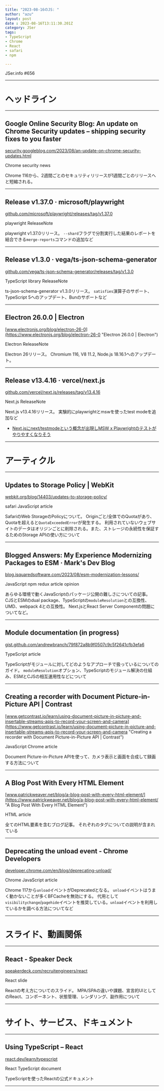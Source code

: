 ```yaml
---
title: "2023-08-16のJS: "
author: "azu"
layout: post
date : 2023-08-16T13:11:30.201Z
category: JSer
tags:
- TypeScript
- Chrome
- React
- safari
- npm

---
```


JSer.info #656

----

<h1 class="site-genre">ヘッドライン</h1>

----

## Google Online Security Blog: An update on Chrome Security updates – shipping security fixes to you faster
[security.googleblog.com/2023/08/an-update-on-chrome-security-updates.html](https://security.googleblog.com/2023/08/an-update-on-chrome-security-updates.html "Google Online Security Blog: An update on Chrome Security updates – shipping security fixes to you faster")
<p class="jser-tags jser-tag-icon"><span class="jser-tag">Chrome</span> <span class="jser-tag">security</span> <span class="jser-tag">news</span></p>

Chrome 116から、2週間ごとのセキュリティリリースが1週間ごとのリリースへと短縮される。


----

## Release v1.37.0 · microsoft/playwright
[github.com/microsoft/playwright/releases/tag/v1.37.0](https://github.com/microsoft/playwright/releases/tag/v1.37.0 "Release v1.37.0 · microsoft/playwright")
<p class="jser-tags jser-tag-icon"><span class="jser-tag">playwright</span> <span class="jser-tag">ReleaseNote</span></p>

playwright v1.37.0リリース。
`--shard`フラグで分割実行した結果のレポートを結合できる`merge-reports`コマンドの追加など


----

## Release v1.3.0 · vega/ts-json-schema-generator
[github.com/vega/ts-json-schema-generator/releases/tag/v1.3.0](https://github.com/vega/ts-json-schema-generator/releases/tag/v1.3.0 "Release v1.3.0 · vega/ts-json-schema-generator")
<p class="jser-tags jser-tag-icon"><span class="jser-tag">TypeScript</span> <span class="jser-tag">library</span> <span class="jser-tag">ReleaseNote</span></p>

ts-json-schema-generator v1.3.0リリース。
`satisfies`演算子のサポート、TypeScript 5へのアップデート、Bunのサポートなど


----

## Electron 26.0.0 | Electron
[www.electronjs.org/blog/electron-26-0](https://www.electronjs.org/blog/electron-26-0 "Electron 26.0.0 | Electron")
<p class="jser-tags jser-tag-icon"><span class="jser-tag">Electron</span> <span class="jser-tag">ReleaseNote</span></p>

Electron 26リリース。
Chromium 116, V8 11.2, Node.js 18.16.1へのアップデート。


----

## Release v13.4.16 · vercel/next.js
[github.com/vercel/next.js/releases/tag/v13.4.16](https://github.com/vercel/next.js/releases/tag/v13.4.16 "Release v13.4.16 · vercel/next.js")
<p class="jser-tags jser-tag-icon"><span class="jser-tag">Next.js</span> <span class="jser-tag">ReleaseNote</span></p>

Next.js v13.4.16リリース。
実験的にplaywrightとmswを使ったtest modeを追加など

- [Next.jsにnext/testmodeという概念が出現しMSW x Playwrightのテストがやりやすくなりそう](https://zenn.dev/uyas/articles/bc58a4bed15ed4 "Next.jsにnext/testmodeという概念が出現しMSW x Playwrightのテストがやりやすくなりそう")

----
<h1 class="site-genre">アーティクル</h1>

----

## Updates to Storage Policy | WebKit
[webkit.org/blog/14403/updates-to-storage-policy/](https://webkit.org/blog/14403/updates-to-storage-policy/ "Updates to Storage Policy | WebKit")
<p class="jser-tags jser-tag-icon"><span class="jser-tag">safari</span> <span class="jser-tag">JavaScript</span> <span class="jser-tag">article</span></p>

SafariのWeb StorageのPolicyについて。
Originごと/全体でのQuotaがあり、Quotaを超えると`QuotaExceededError`が発生する。
利用されていないウェブサイトのデータはオリジンごとに削除される。また、ストレージの永続性を保証するためのStorage APIの使い方について


----

## Blogged Answers: My Experience Modernizing Packages to ESM · Mark&#039;s Dev Blog
[blog.isquaredsoftware.com/2023/08/esm-modernization-lessons/](https://blog.isquaredsoftware.com/2023/08/esm-modernization-lessons/ "Blogged Answers: My Experience Modernizing Packages to ESM · Mark&#039;s Dev Blog")
<p class="jser-tags jser-tag-icon"><span class="jser-tag">JavaScript</span> <span class="jser-tag">npm</span> <span class="jser-tag">redux</span> <span class="jser-tag">article</span> <span class="jser-tag">opinion</span></p>

あらゆる環境で動くJavaScriptのパッケージ公開の難しさについての記事。
CJSとESMのdual package、TypeScriptの`moduleResolution`との互換性、UMD、webpack 4との互換性。
Next.jsとReact Server Componentの問題についてなど。


----

## Module documentation (in progress)
[gist.github.com/andrewbranch/79f872a8b9f0507c9c5f2641cfb3efa6](https://gist.github.com/andrewbranch/79f872a8b9f0507c9c5f2641cfb3efa6 "Module documentation (in progress)")
<p class="jser-tags jser-tag-icon"><span class="jser-tag">TypeScript</span> <span class="jser-tag">article</span></p>

TypeScriptがモジュールに対してどのようなアプローチで扱っているについてのガイド。
`moduleResolution`オプション、TypeScriptのモジュール解決の仕組み、ESMとCJSの相互運用性などについて


----

## Creating a recorder with Document Picture-in-Picture API | Contrast
[www.getcontrast.io/learn/using-document-picture-in-picture-and-insertable-streams-apis-to-record-your-screen-and-camera](https://www.getcontrast.io/learn/using-document-picture-in-picture-and-insertable-streams-apis-to-record-your-screen-and-camera "Creating a recorder with Document Picture-in-Picture API | Contrast")
<p class="jser-tags jser-tag-icon"><span class="jser-tag">JavaScript</span> <span class="jser-tag">Chrome</span> <span class="jser-tag">article</span></p>

Document Picture-in-Picture APIを使って、カメラ表示と画面を合成して録画する方法について


----

## A Blog Post With Every HTML Element
[www.patrickweaver.net/blog/a-blog-post-with-every-html-element/](https://www.patrickweaver.net/blog/a-blog-post-with-every-html-element/ "A Blog Post With Every HTML Element")
<p class="jser-tags jser-tag-icon"><span class="jser-tag">HTML</span> <span class="jser-tag">article</span></p>

全てのHTML要素を含むブログ記事。
それぞれのタグについての説明が含まれている


----

## Deprecating the unload event - Chrome Developers
[developer.chrome.com/en/blog/deprecating-unload/](https://developer.chrome.com/en/blog/deprecating-unload/ "Deprecating the unload event - Chrome Developers")
<p class="jser-tags jser-tag-icon"><span class="jser-tag">Chrome</span> <span class="jser-tag">JavaScript</span> <span class="jser-tag">article</span></p>

Chrome 117から`unload`イベントがDeprecatedとなる。
`unload`イベントはうまく動かないことが多くBFCacheを無効にする。
代用として`visibilitychange`/`pagehide`イベントを推奨している。`unload`イベントを利用しているかを調べる方法についてなど


----
<h1 class="site-genre">スライド、動画関係</h1>

----

## React - Speaker Deck
[speakerdeck.com/recruitengineers/react](https://speakerdeck.com/recruitengineers/react "React - Speaker Deck")
<p class="jser-tags jser-tag-icon"><span class="jser-tag">React</span> <span class="jser-tag">slide</span></p>

Reactの考え方についてのスライド。
MPA/SPAの違いや課題、宣言的UIとしてのReact、コンポーネント、状態管理、レンダリング、副作用について


----
<h1 class="site-genre">サイト、サービス、ドキュメント</h1>

----

## Using TypeScript – React
[react.dev/learn/typescript](https://react.dev/learn/typescript "Using TypeScript – React")
<p class="jser-tags jser-tag-icon"><span class="jser-tag">React</span> <span class="jser-tag">TypeScript</span> <span class="jser-tag">document</span></p>

TypeScriptを使ったReactの公式ドキュメント


----
